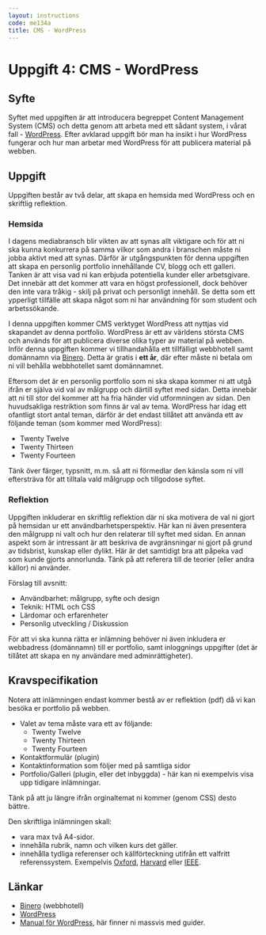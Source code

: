 ```yaml
---
layout: instructions
code: me134a
title: CMS - WordPress
---
```


# Uppgift 4: CMS - WordPress

## Syfte

Syftet med uppgiften är att introducera begreppet Content Management System (CMS) och detta genom att arbeta med ett sådant system, i vårat fall - [WordPress][wordpress]. Efter avklarad uppgift bör man ha insikt i hur WordPress fungerar och hur man arbetar med WordPress för att publicera material på webben.

## Uppgift

Uppgiften består av två delar, att skapa en hemsida med WordPress och en skriftlig reflektion.

### Hemsida

I dagens mediabransch blir vikten av att synas allt viktigare och för att ni ska kunna konkurrera på samma vilkor som andra i branschen måste ni jobba aktivt med att synas. Därför är utgångspunkten för denna uppgiften att skapa en personlig portfolio innehållande CV, blogg och ett galleri. Tanken är att visa vad ni kan erbjuda potentiella kunder eller arbetsgivare. Det innebär att det kommer att vara en högst professionell, dock behöver den inte vara tråkig - skilj på privat och personligt innehåll. Se detta som ett ypperligt tillfälle att skapa något som ni har användning för som student och arbetssökande.

I denna uppgiften kommer CMS verktyget WordPress att nyttjas vid skapandet av denna portfolio. WordPress är ett av världens största CMS och används för att publicera diverse olika typer av material på webben. Inför denna uppgiften kommer vi tillhandahålla ett tillfälligt webbhotell samt domännamn via [Binero][binero]. Detta är gratis i __ett år__, där efter måste ni betala om ni vill behålla webbhotellet samt domännamnet.

Eftersom det är en personlig portfolio som ni ska skapa kommer ni att utgå ifrån er själva vid val av målgrupp och därtill syftet med sidan. Detta innebär att ni till stor del kommer att ha fria händer vid utformningen av sidan. Den huvudsakliga restriktion som finns är val av tema. WordPress har idag ett ofantligt stort antal teman, därför är det endast tillåtet att använda ett av följande teman (som kommer med WordPress):

* Twenty Twelve
* Twenty Thirteen
* Twenty Fourteen

Tänk över färger, typsnitt, m.m. så att ni förmedlar den känsla som ni vill eftersträva för att tilltala vald målgrupp och tillgodose syftet.
 
### Reflektion

Uppgiften inkluderar en skriftlig reflektion där ni ska motivera de val ni gjort på hemsidan ur ett användbarhetsperspektiv. Här kan ni även presentera den målgrupp ni valt och hur den relaterar till syftet med sidan. En annan aspekt som är intressant är att beskriva de avgränsningar ni gjort på grund av tidsbrist, kunskap eller dylikt. Här är det samtidigt bra att påpeka vad som kunde gjorts annorlunda. Tänk på att referera till de teorier (eller andra källor) ni använder.

Förslag till avsnitt:

* Användbarhet: målgrupp, syfte och design
* Teknik: HTML och CSS
* Lärdomar och erfarenheter
* Personlig utveckling / Diskussion

För att vi ska kunna rätta er inlämning behöver ni även inkludera er webbadress (domännamn) till er portfolio, samt inloggnings uppgifter (det är tillåtet att skapa en ny användare med adminrättigheter).

## Kravspecifikation

Notera att inlämningen endast kommer bestå av er reflektion (pdf) då vi kan besöka er portfolio på webben.

* Valet av tema måste vara ett av följande:
    * Twenty Twelve
    * Twenty Thirteen
    * Twenty Fourteen
* Kontaktformulär (plugin)
* Kontaktinformation som följer med på samtliga sidor
* Portfolio/Galleri (plugin, eller det inbyggda) - här kan ni exempelvis visa upp tidigare inlämningar.

Tänk på att ju längre ifrån orginaltemat ni kommer (genom CSS) desto bättre.

Den skriftliga inlämningen skall:

* vara max två A4-sidor.
* innehålla rubrik, namn och vilken kurs det gäller.
* innehålla tydliga referenser och källförteckning utifrån ett valfritt referenssystem. Exempelvis [Oxford][oxford], [Harvard][harvard] eller [IEEE][ieee].

## Länkar

* [Binero][binero] (webbhotell)
* [WordPress][wordpress]
* [Manual för WordPress][codex], här finner ni massvis med guider.


[binero]: http://www.binero.se/
[wordpress]: http://wordpress.org/
[codex]: http://codex.wordpress.org/
[ieee]: http://www.ieee.org/documents/ieeecitationref.pdf
[oxford]: http://www.ub.umu.se/skriva/skriva-referenser/referenser-oxford
[harvard]: http://www.ub.umu.se/skriva/skriva-referenser/referenser-harvard

